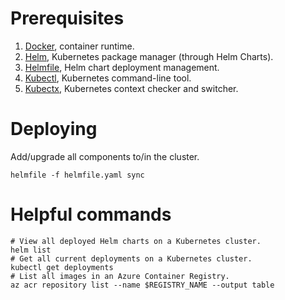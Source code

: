 # Prerequisites
1. [Docker](https://www.docker.com/), container runtime.
2. [Helm](https://github.com/helm/helm/releases), Kubernetes package manager (through Helm Charts).
3. [Helmfile](https://github.com/roboll/helmfile), Helm chart deployment management.
4. [Kubectl](https://github.com/kubernetes/kubectl/releases), Kubernetes command-line tool.
5. [Kubectx](https://github.com/ahmetb/kubectx/releases), Kubernetes context checker and switcher.

# Deploying
Add/upgrade all components to/in the cluster.
```shell
helmfile -f helmfile.yaml sync
```

# Helpful commands
```shell
# View all deployed Helm charts on a Kubernetes cluster.
helm list
# Get all current deployments on a Kubernetes cluster.
kubectl get deployments
# List all images in an Azure Container Registry.
az acr repository list --name $REGISTRY_NAME --output table
```
